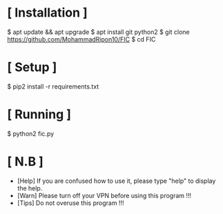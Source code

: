 # [ Installation ]

 $ apt update && apt upgrade
 $ apt install git python2
 $ git clone https://github.com/MohammadRipon10/FIC
 $ cd FIC

# [ Setup ]

 $ pip2 install -r requirements.txt

# [ Running ]

 $ python2 fic.py

# [ N.B ]
 * [Help] If you are confused how to use it, please type "help" to display the help.
 * [Warn] Please turn off your VPN before using this program !!!
 * [Tips] Do not overuse this program !!!

